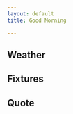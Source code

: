 ```yaml
---
layout: default
title: Good Morning

---
```


## Weather

<!--weather_marker starts-->
<!--weather_marker ends-->

## Fixtures

<!--sports_marker starts-->
<!--sports_marker ends-->

## Quote

<!--quote_marker starts-->
<!--quote_marker ends-->
